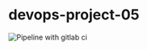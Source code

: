 # devops-project-05

![Pipeline with gitlab ci](https://user-images.githubusercontent.com/70517765/224128567-f5463ccd-cc9e-4fd2-85c3-3f849e3da632.png)
